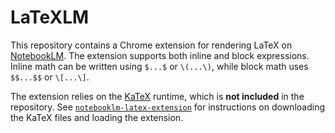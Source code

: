 # LaTeXLM

This repository contains a Chrome extension for rendering LaTeX on [NotebookLM](https://notebooklm.google.com/). The extension supports both inline and block expressions.
Inline math can be written using `$...$` or `\(...\)`, while block math uses `$$...$$` or `\[...\]`.

The extension relies on the [KaTeX](https://katex.org/) runtime, which is **not included** in the repository. See [`notebooklm-latex-extension`](./notebooklm-latex-extension/) for instructions on downloading the KaTeX files and loading the extension.
